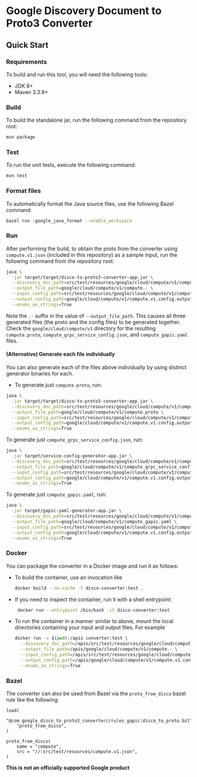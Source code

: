 # Google Discovery Document to Proto3 Converter

## Quick Start

### Requirements
To build and run this tool, you will need the following tools:
- JDK 8+
- Maven 3.3.9+

### Build
To build the standalone jar, run the following command from the repository root:
```sh
mvn package
```

### Test
To run the unit tests, execute the following command:
```sh
mvn test
```

### Format files
To automatically format the Java source files, use the following Bazel command:

```sh
bazel run :google_java_format --enable_workspace
```

### Run
After performing the build, to obtain the proto from the converter using
`compute.v1.json` (included in this repository) as a sample input, run the
following command from the repository root:

```sh
java \
  -jar target/target/disco-to-proto3-converter-app.jar \
  --discovery_doc_path=src/test/resources/google/cloud/compute/v1/compute.v1.json \
  --output_file_path=google/cloud/compute/v1/compute.- \
  --input_config_path=src/test/resources/google/cloud/compute/v1/compute.v1.config.input.json \
  --output_config_path=google/cloud/compute/v1/compute.v1.config.output.json \
  --enums_as_strings=True
```

Note the `.-` suffix in the value of `--output_file_path`. This causes all three
generated files (the proto and the config files) to be generated together. Check
the `google/cloud/compute/v1` directory for the resulting `compute.proto`,
`compute_grpc_service_config.json`, and `compute_gapic.yaml` files.

#### (Alternative) Generate each file individually
You can also generate each of the files above individually by using distinct generator binaries for each.

* To generate just `compute.proto`, run:

```sh
java \
  -jar target/target/disco-to-proto3-converter-app.jar \
  --discovery_doc_path=src/test/resources/google/cloud/compute/v1/compute.v1.json \
  --output_file_path=google/cloud/compute/v1/compute.proto \
  --input_config_path=src/test/resources/google/cloud/compute/v1/compute.v1.config.input.json \
  --output_config_path=google/cloud/compute/v1/compute.v1.config.output.json \
  --enums_as_strings=True
```

To generate just `compute_grpc_service_config.json`, run:

```sh
java \
  -jar target/service-config-generator-app.jar \
  --discovery_doc_path=src/test/resources/google/cloud/compute/v1/compute.v1.json \
  --output_file_path=google/cloud/compute/v1/compute_grpc_service_config.json \
  --input_config_path=src/test/resources/google/cloud/compute/v1/compute.v1.config.input.json \
  --output_config_path=google/cloud/compute/v1/compute.v1.config.output.json \
  --enums_as_strings=True
```

To generate just `compute_gapic.yaml`, run:

```sh
java \
  -jar target/gapic-yaml-generator-app.jar \
  --discovery_doc_path=src/test/resources/google/cloud/compute/v1/compute.v1.json \
  --output_file_path=google/cloud/compute/v1/compute_gapic.yaml \
  --input_config_path=src/test/resources/google/cloud/compute/v1/compute.v1.config.input.json \
  --output_config_path=google/cloud/compute/v1/compute.v1.config.output.json \
  --enums_as_strings=True
```


### Docker
You can package the converter in a Docker image and run it as follows:

* To build the container, use an invocation like

   ```sh
   docker build --no-cache -t disco-converter:test .
   ```

* If you need to inspect the container, run it with a shell entrypoint:

   ```sh
    docker run --entrypoint /bin/bash -it disco-converter:test
   ```

* To run the container in a manner similar to above, mount the local directories
  containing your input and output files. For example

   ```sh
   docker run -v $(pwd):/apis converter:test \
     --discovery_doc_path=/apis/src/test/resources/google/cloud/compute/v1/compute.v1.json \
     --output_file_path=/apis/google/cloud/compute/v1/compute.- \
     --input_config_path=/apis/src/test/resources/google/cloud/compute/v1/compute.v1.config.input.json \
     --output_config_path=/apis/google/cloud/compute/v1/compute.v1.config.output.json  \
     --enums_as_strings=True
   ```



### Bazel
The converter can also be used from Bazel via the `proto_from_disco` bazel rule
like the following:

```bzl
load(
    "@com_google_disco_to_proto3_converter//rules_gapic:disco_to_proto.bzl",
    "proto_from_disco",
)

proto_from_disco(
    name = "compute",
    src = "//:src/test/resources/compute.v1.json",
)
```

**This is not an officially supported Google product**
